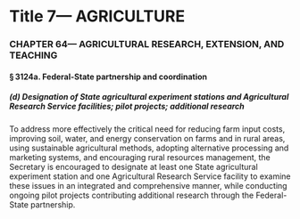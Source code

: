 
# Title 7— AGRICULTURE
### CHAPTER 64— AGRICULTURAL RESEARCH, EXTENSION, AND TEACHING
#### § 3124a. Federal-State partnership and coordination
##### (d) Designation of State agricultural experiment stations and Agricultural Research Service facilities; pilot projects; additional research

To address more effectively the critical need for reducing farm input costs, improving soil, water, and energy conservation on farms and in rural areas, using sustainable agricultural methods, adopting alternative processing and marketing systems, and encouraging rural resources management, the Secretary is encouraged to designate at least one State agricultural experiment station and one Agricultural Research Service facility to examine these issues in an integrated and comprehensive manner, while conducting ongoing pilot projects contributing additional research through the Federal-State partnership.

